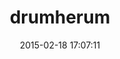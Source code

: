 ---
layout: post
title:  "drumherum"
repo:   "drumherum/frames.html"
date:   2015-02-18 17:07:11
gemurl: http://bklippstein.github.com/drumherum/frames.html
---